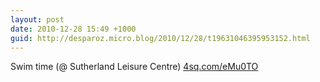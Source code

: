 ```yaml
---
layout: post
date: 2010-12-28 15:49 +1000
guid: http://desparoz.micro.blog/2010/12/28/t19631046395953152.html
---
```

Swim time (@ Sutherland Leisure Centre) [4sq.com/eMu0TO](http://4sq.com/eMu0TO)

